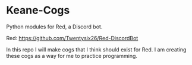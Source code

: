 # Keane-Cogs
Python modules for Red, a Discord bot.

Red: https://github.com/Twentysix26/Red-DiscordBot

In this repo I will make cogs that I think should exist for Red. I am creating these cogs as a way for me to practice programming.
